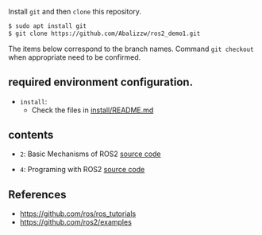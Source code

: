 
Install `git` and then `clone` this repository.

```bash
$ sudo apt install git
$ git clone https://github.com/Abalizzw/ros2_demo1.git
```

The items below correspond to the branch names. 
Command `git checkout` when appropriate need to be confirmed.

## required environment configuration.

- `install`: 
  - Check the files in [install/README.md](./install/README.md)

## contents

- `2`: Basic Mechanisms of ROS2 [source code](./ros1_melodic)

- `4`: Programing with ROS2 [source code](./ros2_dashing)

## References

- https://github.com/ros/ros_tutorials
- https://github.com/ros2/examples

